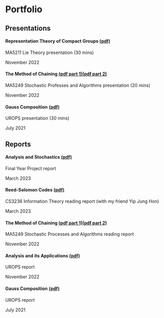 # Portfolio

## Presentations

#### Representation Theory of Compact Groups [(pdf)](/LieTheory.pdf)

MA5211 Lie Theory presentation (30 mins)

November 2022

#### The Method of Chaining [(pdf part 1)](/MA5249PresentationPart1.pdf)[(pdf part 2)](/MA5249PresentationPart2.pdf) 

MA5249 Stochastic Professes and Algorithms presentation (20 mins)

November 2022

#### Gauss Composition [(pdf)](/UROPS1Presentation.pdf) 

UROPS presentation (30 mins)

July 2021

## Reports
#### Analysis and Stochastics [(pdf)](/Reed-Solomon.pdf)

Final Year Project report

March 2023

#### Reed-Solomon Codes [(pdf)](/Reed-Solomon.pdf)

CS3236 Information Theory reading report (with my friend Yip Jung Hon)

March 2023

#### The Method of Chaining [(pdf part 1)](/MA5249Part1.pdf)[(pdf part 2)](/MA5249Part2.pdf) 

MA5249 Stochastic Processes and Algorithms reading report

November 2022

#### Analysis and its Applications [(pdf)](/UROPS2.pdf) 

UROPS report

November 2022

#### Gauss Composition [(pdf)](/UROPS1.pdf) 

UROPS report

July 2021
